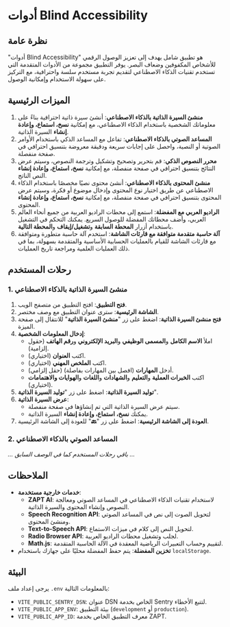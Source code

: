 # أدوات Blind Accessibility

## نظرة عامة

"أدوات Blind Accessibility" هو تطبيق شامل يهدف إلى تعزيز الوصول الرقمي للأشخاص المكفوفين وضعاف البصر. يوفر التطبيق مجموعة من الأدوات المتقدمة التي تستخدم تقنيات الذكاء الاصطناعي لتقديم تجربة مستخدم سلسة واحترافية، مع التركيز على سهولة الاستخدام وإمكانية الوصول.

## الميزات الرئيسية

1. **منشئ السيرة الذاتية بالذكاء الاصطناعي**: أنشئ سيرة ذاتية احترافية بناءً على معلوماتك الشخصية باستخدام الذكاء الاصطناعي، مع إمكانية **نسخ، استماع، وإعادة إنشاء** السيرة الذاتية.
2. **المساعد الصوتي بالذكاء الاصطناعي**: تفاعل مع المساعد الذكي باستخدام الأوامر الصوتية أو النصية، واحصل على إجابات سريعة ودقيقة معروضة بتنسيق احترافي في صفحة منفصلة.
3. **محرر النصوص الذكي**: قم بتحرير وتصحيح وتشكيل وترجمة النصوص، وسيتم عرض النتائج بتنسيق احترافي في صفحة منفصلة، مع إمكانية **نسخ، استماع، وإعادة إنشاء** النص الناتج.
4. **منشئ المحتوى بالذكاء الاصطناعي**: أنشئ محتوى نصيًا مخصصًا باستخدام الذكاء الاصطناعي عن طريق اختيار نوع المحتوى وإدخال موضوع أو فكرة، وسيتم عرض المحتوى بتنسيق احترافي في صفحة منفصلة، مع إمكانية **نسخ، استماع، وإعادة إنشاء** المحتوى.
5. **الراديو العربي مع المفضلة**: استمع إلى محطات الراديو العربية من جميع أنحاء العالم العربي، وأضف محطاتك المفضلة للوصول السريع. يمكنك التحكم في التشغيل باستخدام أزرار **المحطة السابقة** و**تشغيل/إيقاف** و**المحطة التالية**.
6. **آلة حاسبة متقدمة متوافقة مع قارئات الشاشة**: استخدم آلة حاسبة متطورة ومتوافقة مع قارئات الشاشة للقيام بالعمليات الحسابية الأساسية والمتقدمة بسهولة، بما في ذلك العمليات العلمية ومراجعة تاريخ العمليات.

## رحلات المستخدم

### 1. منشئ السيرة الذاتية بالذكاء الاصطناعي

1. **فتح التطبيق**: افتح التطبيق من متصفح الويب.
2. **الشاشة الرئيسية**: سترى عنوان التطبيق مع وصف مختصر.
3. **فتح منشئ السيرة الذاتية**: اضغط على زر "**منشئ السيرة الذاتية**" للانتقال إلى صفحة الميزة.
4. **إدخال المعلومات الشخصية**:
   - املأ **الاسم الكامل** و**المسمى الوظيفي** و**البريد الإلكتروني** و**رقم الهاتف** (حقول إلزامية).
   - اكتب **العنوان** (اختياري).
   - اكتب **الملخص المهني** (اختياري).
   - أدخل **المهارات** (افصل بين المهارات بفاصلة) (حقل إلزامي).
   - اكتب **الخبرات العملية** و**التعليم** و**الشهادات** و**اللغات** و**الهوايات والاهتمامات** (اختياري).
5. **توليد السيرة الذاتية**: اضغط على زر "**توليد السيرة الذاتية**".
6. **عرض السيرة الذاتية**:
   - سيتم عرض السيرة الذاتية التي تم إنشاؤها في صفحة منفصلة.
   - يمكنك **نسخ، استماع، وإعادة إنشاء** السيرة الذاتية.
7. **العودة إلى الشاشة الرئيسية**: اضغط على زر "**🔙**" للعودة إلى الشاشة الرئيسية.

### 2. المساعد الصوتي بالذكاء الاصطناعي

*... باقي رحلات المستخدم كما في الوصف السابق ...*

## الملاحظات

- **خدمات خارجية مستخدمة**:
  - **ZAPT AI**: لاستخدام تقنيات الذكاء الاصطناعي في المساعد الصوتي ومعالجة النصوص وإنشاء المحتوى والسيرة الذاتية.
  - **Speech Recognition API**: لتحويل الصوت إلى نص في المساعد الصوتي ومنشئ المحتوى.
  - **Text-to-Speech API**: لتحويل النص إلى كلام في ميزات الاستماع.
  - **Radio Browser API**: لجلب وتشغيل محطات الراديو العربية.
  - **Math.js**: لتقييم وحساب التعبيرات الرياضية المعقدة في الآلة الحاسبة المتقدمة.
- **تخزين المفضلة**: يتم حفظ المفضلة محليًا على جهازك باستخدام `localStorage`.

## البيئة

يرجى إعداد ملف `.env` بالمعلومات التالية:

- `VITE_PUBLIC_SENTRY_DSN`: عنوان DSN الخاص بخدمة Sentry لتتبع الأخطاء.
- `VITE_PUBLIC_APP_ENV`: بيئة التطبيق (`development` أو `production`).
- `VITE_PUBLIC_APP_ID`: معرف التطبيق الخاص بخدمة ZAPT.
